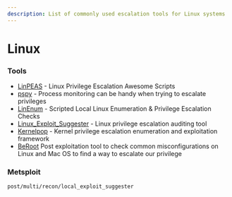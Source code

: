 ```yaml
---
description: List of commonly used escalation tools for Linux systems
---
```


# Linux

### Tools

* [LinPEAS](https://github.com/carlospolop/PEASS-ng/tree/master/linPEAS) - Linux Privilege Escalation Awesome Scripts
* [pspy](https://github.com/DominicBreuker/pspy) - Process monitoring can be handy when trying to escalate privileges
* [LinEnum](https://github.com/rebootuser/LinEnum) - Scripted Local Linux Enumeration & Privilege Escalation Checks
* [Linux\_Exploit\_Suggester](https://github.com/mzet-/linux-exploit-suggester) - Linux privilege escalation auditing tool
* [Kernelpop](https://github.com/spencerdodd/kernelpop) - Kernel privilege escalation enumeration and exploitation framework
* [BeRoot](https://github.com/AlessandroZ/BeRoot/tree/master/Linux) Post exploitation tool to check common misconfigurations on Linux and Mac OS to find a way to escalate our privilege

### Metsploit

```bash
post/multi/recon/local_exploit_suggester
```

